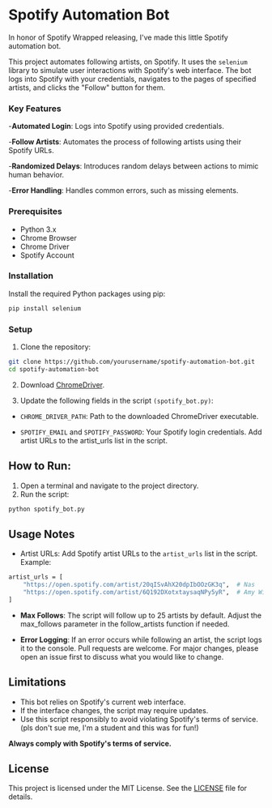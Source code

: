 # Spotify Automation Bot

In honor of Spotify Wrapped releasing, I've made this little Spotify automation bot.

This project automates following artists, on Spotify. It uses the `selenium` library to simulate user interactions with Spotify's web interface. The bot logs into Spotify with your credentials, navigates to the pages of specified artists, and clicks the "Follow" button for them.

### Key Features

-**Automated Login**: Logs into Spotify using provided credentials.

-**Follow Artists**: Automates the process of following artists using their Spotify URLs.

-**Randomized Delays**: Introduces random delays between actions to mimic human behavior.

-**Error Handling**: Handles common errors, such as missing elements.

### Prerequisites

- Python 3.x
- Chrome Browser
- Chrome Driver
- Spotify Account

### Installation

Install the required Python packages using pip:
```bash
pip install selenium
```
### Setup

1. Clone the repository:
```bash
git clone https://github.com/yourusername/spotify-automation-bot.git
cd spotify-automation-bot
```
2. Download [ChromeDriver](https://chatgpt.com/c/67563eea-2488-800f-ace4-5e2053953aae#:~:text=Download%20ChromeDriver%3A-,ChromeDriver,-Download).

3. Update the following fields in the script `(spotify_bot.py)`:

- `CHROME_DRIVER_PATH`: Path to the downloaded ChromeDriver executable.

- `SPOTIFY_EMAIL` and `SPOTIFY_PASSWORD`: Your Spotify login credentials.
Add artist URLs to the artist_urls list in the script.


## How to Run:
1. Open a terminal and navigate to the project directory.
2. Run the script:
```bash
python spotify_bot.py
```

## Usage Notes
- Artist URLs: Add Spotify artist URLs to the `artist_urls` list in the script. Example:
```bash
artist_urls = [
    "https://open.spotify.com/artist/20qISvAhX20dpIbOOzGK3q",  # Nas
    "https://open.spotify.com/artist/6Q192DXotxtaysaqNPy5yR",  # Amy Winehouse
]
```
- **Max Follows**: The script will follow up to 25 artists by default. Adjust the max_follows parameter in the follow_artists function if needed.

- **Error Logging**: If an error occurs while following an artist, the script logs it to the console.
Pull requests are welcome. For major changes, please open an issue first
to discuss what you would like to change.

## Limitations
- This bot relies on Spotify's current web interface. 
- If the interface changes, the script may require updates.
- Use this script responsibly to avoid violating Spotify's terms of service. (pls don't sue me, I'm a student and this was for fun!)

**Always comply with Spotify's terms of service.**

## License
This project is licensed under the MIT License. See the [LICENSE](https://choosealicense.com/licenses/mit/) file for details.